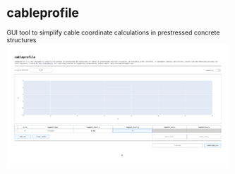 # cableprofile
GUI tool to simplify cable coordinate calculations in prestressed concrete structures
![Alt text](cableprofile_demo_30.gif)
